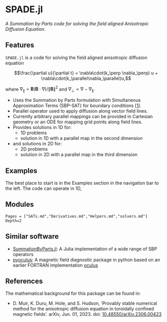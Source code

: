 # SPADE.jl

_A Summation by Parts code for solving the field aligned Anisotropic Diffusion Equation._ 


## Features

`SPADE.jl` is a code for solving the field aligned anisotropic diffusion equation

$$\frac{\partial u}{\partial t} = \nabla\cdot(k_\perp \nabla_\perp) u + \nabla\cdot(k_\parallel\nabla_\parallel)u,$$

where $\nabla_\parallel = \mathbf{B} (\mathbf{B}\cdot\nabla)/\|\mathbf{B}\|^2$ and $\nabla_\perp = \nabla-\nabla_\parallel$.

- Uses the Summation by Parts formulation with Simultaneous Approximation Terms (SBP-SAT) for boundary conditions [[1](https://doi.org/10.1007/s10915-011-9525-z)].
- Parallel operator used to apply diffusion along vector field lines.
- Currently arbitrary parallel mappings can be provided in Cartesian geometry or an ODE for mapping grid points along field lines.
- Provides solutions in 1D for:
    - 1D problems
    - solution in 1D with a parallel map in the second dimension
- and solutions in 2D for:
    - 2D problems
    - solution in 2D with a parallel map in the third dimension



## Examples

The best place to start is in the Examples section in the navigation bar to the left. The code can operate in 1D,

## Modules


```@contents
Pages = ["SATs.md","Derivatives.md","Helpers.md","solvers.md"]
Depth=2
```

## Similar software

- [SummationByParts.jl](https://github.com/ranocha/SummationByPartsOperators.jl): A Julia implementation of a wide range of SBP operators
- [pyoculus](https://github.com/zhisong/pyoculus): A magnetic field diagnostic package in python based on an earlier FORTRAN implementation [oculus](https://github.com/SRHudson/Oculus)




## References

The mathematical background for this package can be found in:
- D. Muir, K. Duru, M. Hole, and S. Hudson, ‘Provably stable numerical method for the anisotropic diffusion equation in toroidally confined magnetic fields’. arXiv, Jun. 01, 2023. doi: [10.48550/arXiv.2306.00423](http://arxiv.org/abs/2306.00423)





